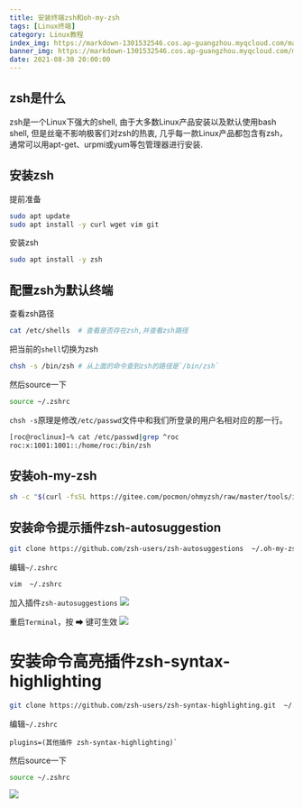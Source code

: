 ```yaml
---
title: 安装终端zsh和oh-my-zsh 
tags: [Linux终端]
category: Linux教程
index_img: https://markdown-1301532546.cos.ap-guangzhou.myqcloud.com/markdown/20210830223037.png
banner_img: https://markdown-1301532546.cos.ap-guangzhou.myqcloud.com/markdown/20210830223037.png
date: 2021-08-30 20:00:00
---
```


## zsh是什么
zsh是一个Linux下强大的shell, 由于大多数Linux产品安装以及默认使用bash shell, 但是丝毫不影响极客们对zsh的热衷, 几乎每一款Linux产品都包含有zsh，通常可以用apt-get、urpmi或yum等包管理器进行安装.

## 安装zsh
提前准备
```bash
sudo apt update
sudo apt install -y curl wget vim git
```
安装zsh
```bash
sudo apt install -y zsh 
```
##  配置zsh为默认终端
查看zsh路径
```bash
cat /etc/shells  # 查看是否存在zsh,并查看zsh路径
```

把当前的`shell`切换为zsh
```bash
chsh -s /bin/zsh # 从上面的命令查到zsh的路径是`/bin/zsh`
```
然后source一下
```bash
source ~/.zshrc
````

`chsh -s`原理是修改`/etc/passwd`文件中和我们所登录的用户名相对应的那一行。
```bash
[roc@roclinux]~% cat /etc/passwd|grep ^roc
roc:x:1001:1001::/home/roc:/bin/zsh
```

## 安装oh-my-zsh
```bash
sh -c "$(curl -fsSL https://gitee.com/pocmon/ohmyzsh/raw/master/tools/install.sh)"
```

## 安装命令提示插件zsh-autosuggestion
```bash
git clone https://github.com/zsh-users/zsh-autosuggestions  ~/.oh-my-zsh/custom/plugins/zsh-autosuggestions
```
编辑`~/.zshrc`
```bash
vim  ~/.zshrc
```
加入插件`zsh-autosuggestions`
![](https://markdown-1301532546.cos.ap-guangzhou.myqcloud.com/markdown/20210830220807.png)

重启`Terminal`，按 ➡ 键可生效
![](https://markdown-1301532546.cos.ap-guangzhou.myqcloud.com/markdown/20210830220920.png)

# 安装命令高亮插件zsh-syntax-highlighting
```bash
git clone https://github.com/zsh-users/zsh-syntax-highlighting.git  ~/.oh-my-zsh/custom/plugins/zsh-syntax-highlightings
```
编辑`~/.zshrc`
```
plugins=(其他插件 zsh-syntax-highlighting)`
```
然后source一下
```bash
source ~/.zshrc
```

![](https://markdown-1301532546.cos.ap-guangzhou.myqcloud.com/markdown/20210905093013.png)